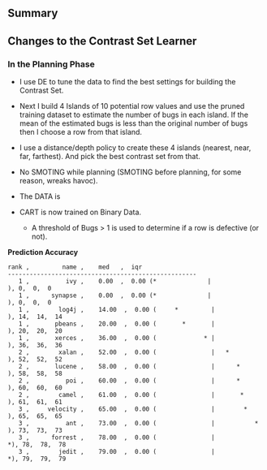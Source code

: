 ## Summary 


## Changes to the Contrast Set Learner

### In the Planning Phase

+ I use DE to tune the data to find the best settings for building the Contrast Set.

+ Next I build 4 Islands of 10 potential row values and use the pruned training dataset to estimate the number of bugs in each island. If the mean of the estimated bugs is less than the original number of bugs then I choose a row from that island.
 - I use a distance/depth policy to create these 4 islands (nearest, near, far, farthest). And pick the best contrast set from that.

+ No SMOTING while planning (SMOTING before planning, for some reason, wreaks havoc).

+ The DATA is

+ CART is now trained on Binary Data.
  - A threshold of Bugs > 1 is used to determine if a row is defective (or not).



**Prediction Accuracy**

```
rank ,         name ,    med   ,  iqr
----------------------------------------------------
   1 ,          ivy ,    0.00  ,  0.00 (*              |              ), 0,  0,  0
   1 ,      synapse ,    0.00  ,  0.00 (*              |              ), 0,  0,  0
   1 ,        log4j ,    14.00  ,  0.00 (     *         |              ), 14,  14,  14
   1 ,       pbeans ,    20.00  ,  0.00 (       *       |              ), 20,  20,  20
   1 ,       xerces ,    36.00  ,  0.00 (             * |              ), 36,  36,  36
   2 ,        xalan ,    52.00  ,  0.00 (               |   *          ), 52,  52,  52
   2 ,       lucene ,    58.00  ,  0.00 (               |      *       ), 58,  58,  58
   2 ,          poi ,    60.00  ,  0.00 (               |      *       ), 60,  60,  60
   2 ,        camel ,    61.00  ,  0.00 (               |       *      ), 61,  61,  61
   3 ,     velocity ,    65.00  ,  0.00 (               |        *     ), 65,  65,  65
   3 ,          ant ,    73.00  ,  0.00 (               |           *  ), 73,  73,  73
   3 ,      forrest ,    78.00  ,  0.00 (               |             *), 78,  78,  78
   3 ,        jedit ,    79.00  ,  0.00 (               |             *), 79,  79,  79
```
